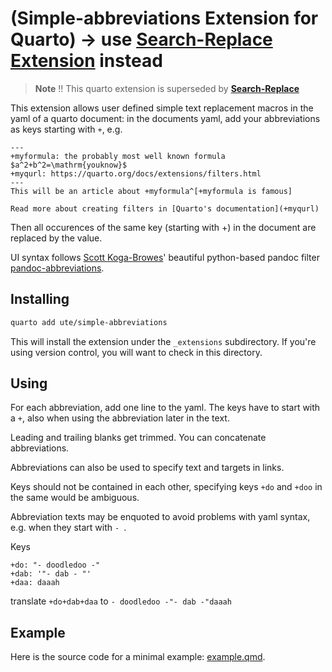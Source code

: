 # (Simple-abbreviations Extension for Quarto) -> use [**Search-Replace Extension**](https://github.com/ute/search-replace) instead
 
> **Note**
> !! This quarto extension is superseded by [**Search-Replace**](https://github.com/ute/search-replace)

This extension allows user defined simple text replacement macros in the yaml of a quarto document:
in the documents yaml, add your abbreviations as keys starting with `+`, e.g. 
```
---
+myformula: the probably most well known formula $a^2+b^2=\mathrm{youknow}$ 
+myqurl: https://quarto.org/docs/extensions/filters.html
---
This will be an article about +myformula^[+myformula is famous]

Read more about creating filters in [Quarto's documentation](+myqurl)

```
Then all occurences of the same key (starting with +) in the document are replaced by the value.

UI syntax follows [Scott Koga-Browes](https://github.com/scokobro)' beautiful python-based pandoc filter [pandoc-abbreviations](https://github.com/scokobro/pandoc-abbreviations).

## Installing

```bash
quarto add ute/simple-abbreviations
```

This will install the extension under the `_extensions` subdirectory.
If you're using version control, you will want to check in this directory.

## Using

For each abbreviation, add one line to the yaml. The keys have to start with a `+`, also when using the abbreviation later in the text. 

Leading and trailing blanks get trimmed. You can concatenate abbreviations.

Abbreviations can also be used to specify text and targets in links.

Keys should not be contained in each other, specifying keys `+do` and `+doo` in the same would be ambiguous.

Abbreviation texts may be enquoted to avoid problems with yaml syntax, e.g. when they start with `- `.

Keys
```
+do: "- doodledoo -"
+dab: '"- dab - "'
+daa: daaah
```
translate `+do+dab+daa` to `- doodledoo -"- dab -"daaah` 





## Example

Here is the source code for a minimal example: [example.qmd](example.qmd).


